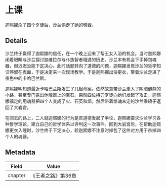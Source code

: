# 上课
迦熙娜杀了四个歹徒后，沙兰偷走了她的魂器。

## Details
沙兰终于赢得了迦熙娜的信任，在一个晚上迎来了帮王女入浴的机会。当时迦熙娜闭着眼睛与沙兰探讨迦维拉尔与仆族智者相遇的历史。沙兰本有机会下手掉包魂器，但迟迟没能下定决心。此时话题转向了道德的问题，迦熙娜发觉沙兰的哲学知识停留在表面，于是决定来一次现场教学。于是迦熙娜出浴更衣，带着沙兰走进了夜色中的卡哈巴兰斯。

迦熙娜明知道最近卡哈巴兰斯发生了几起命案，依然故意带沙兰走入了阴暗僻静的小路，甚至专门露出他魂器上的宝石。果然四位持刀歹徒向她们发起了攻击，迦熙娜镇定的用魂器把四个人变成了火、石英和烟。然后带着惊魂未定的沙兰乘轿子返回了大岩宫。

在回去的路上，二人就迦熙娜的行为是否道德发起了争论，迦熙娜要求沙兰学习各种哲学理论，建立自己的哲学体系以评判这一次事件。回到大岩宫后，在帮助迦熙娜更衣入睡时，沙兰终于下定决心，趁迦熙娜不注意时掉包了这件对方用于杀掉四个人的魂器。

## Metadata
| Field | Value |
| ----- | ----- |
| chapter | 《王者之路》第36章 |
